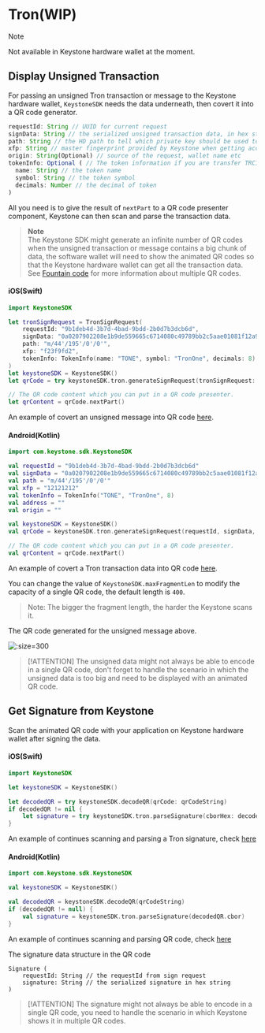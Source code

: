# Tron(WIP)

> [!NOTE]
> Not available in Keystone hardware wallet at the moment.

## Display Unsigned Transaction

For passing an unsigned Tron transaction or message to the Keystone hardware wallet,
`KeystoneSDK` needs the data underneath, then covert it into a QR code generator.

```js
requestId: String // UUID for current request
signData: String // the serialized unsigned transaction data, in hex string
path: String // the HD path to tell which private key should be used to sign the data
xfp: String // master fingerprint provided by Keystone when getting accounts
origin: String(Optional) // source of the request, wallet name etc
tokenInfo: Optional ( // The token information if you are transfer TRC10 or TRC20 tokens
  name: String // the token name
  symbol: String // the token symbol
  decimals: Number // the decimal of token
)
```

All you need is to give the result of `nextPart` to a QR code presenter component,
Keystone can then scan and parse the transaction data.

> **Note**  
> The Keystone SDK might generate an infinite number of QR codes when the unsigned transaction or message contains a big chunk of data,
> the software wallet will need to show the animated QR codes so that the Keystone hardware wallet can get all the
> transaction data. See [Fountain code](https://en.wikipedia.org/wiki/Fountain_code) for more information about multiple QR codes.

<!-- tabs:start -->

#### **iOS(Swift)**

```swift
import KeystoneSDK

let tronSignRequest = TronSignRequest(
    requestId: "9b1deb4d-3b7d-4bad-9bdd-2b0d7b3dcb6d",
    signData: "0a0207902208e1b9de559665c6714080c49789bb2c5aae01081f12a9010a31747970652e676f6f676c65617069732e636f6d2f70726f746f636f6c2e54726967676572536d617274436f6e747261637412740a1541c79f045e4d48ad8dae00e6a6714dae1e000adfcd1215410d292c98a5eca06c2085fff993996423cf66c93b2244a9059cbb0000000000000000000000009bbce520d984c3b95ad10cb4e32a9294e6338da300000000000000000000000000000000000000000000000000000000000f424070c0b6e087bb2c90018094ebdc03",
    path: "m/44'/195'/0'/0'",
    xfp: "f23f9fd2",
    tokenInfo: TokenInfo(name: "TONE", symbol: "TronOne", decimals: 8)
)
let keystoneSDK = KeystoneSDK()
let qrCode = try keystoneSDK.tron.generateSignRequest(tronSignRequest: tronSignRequest)

// The QR code content which you can put in a QR code presenter.
let qrContent = qrCode.nextPart()
```

An example of covert an unsigned message into QR code [here](https://github.com/KeystoneHQ/keystone-sdk-ios-demo/blob/master/keystone-sdk-ios-demo/SignTransaction/Tron.swift).

#### **Android(Kotlin)**

```kotlin
import com.keystone.sdk.KeystoneSDK

val requestId = "9b1deb4d-3b7d-4bad-9bdd-2b0d7b3dcb6d"
val signData = "0a0207902208e1b9de559665c6714080c49789bb2c5aae01081f12a9010a31747970652e676f6f676c65617069732e636f6d2f70726f746f636f6c2e54726967676572536d617274436f6e747261637412740a1541c79f045e4d48ad8dae00e6a6714dae1e000adfcd1215410d292c98a5eca06c2085fff993996423cf66c93b2244a9059cbb0000000000000000000000009bbce520d984c3b95ad10cb4e32a9294e6338da300000000000000000000000000000000000000000000000000000000000f424070c0b6e087bb2c90018094ebdc03"
val path = "m/44'/195'/0'/0'"
val xfp = "12121212"
val tokenInfo = TokenInfo("TONE", "TronOne", 8)
val address = ""
val origin = ""

val keystoneSDK = KeystoneSDK()
val qrCode = keystoneSDK.tron.generateSignRequest(requestId, signData, path, xfp, tokenInfo, address, origin)

// The QR code content which you can put in a QR code presenter.
val qrContent = qrCode.nextPart()
```
An example of covert a Tron transaction data into QR code [here](https://github.com/KeystoneHQ/keystone-sdk-android-demo/blob/master/app/src/main/kotlin/com/keystone/sdk/demo/PlayerFragment.kt).

<!-- tabs:end -->

You can change the value of `KeystoneSDK.maxFragmentLen` to modify the capacity of a single QR code, the default length is `400`.
> Note:
> The bigger the fragment length, the harder the Keystone scans it.

The QR code generated for the unsigned message above.

![](/_media/sign-tron-trc20.gif ':size=300')

> [!ATTENTION]
> The unsigned data might not always be able to encode in a single QR code,
> don't forget to handle the scenario in which the unsigned data is too big and need to be displayed with an animated QR code.

## Get Signature from Keystone

Scan the animated QR code with your application on Keystone hardware wallet after signing the data.

<!-- tabs:start -->

#### **iOS(Swift)**

```swift
import KeystoneSDK

let keystoneSDK = KeystoneSDK()

let decodedQR = try keystoneSDK.decodeQR(qrCode: qrCodeString)
if decodedQR != nil {
    let signature = try keystoneSDK.tron.parseSignature(cborHex: decodedQR.cbor)
}
```
An example of continues scanning and parsing a Tron signature, check [here](https://github.com/KeystoneHQ/keystone-sdk-ios-demo/blob/master/keystone-sdk-ios-demo/SignTransaction/Tron.swift)

#### **Android(Kotlin)**

```kotlin
import com.keystone.sdk.KeystoneSDK

val keystoneSDK = KeystoneSDK()

val decodedQR = keystoneSDK.decodeQR(qrCodeString)
if (decodedQR != null) {
    val signature = keystoneSDK.tron.parseSignature(decodedQR.cbor)
}
```
An example of continues scanning and parsing QR code, check [here](https://github.com/KeystoneHQ/keystone-sdk-android-demo/blob/master/app/src/main/kotlin/com/keystone/sdk/demo/ScannerFragment.kt)

<!-- tabs:end -->

The signature data structure in the QR code
```
Signature (
    requestId: String // the requestId from sign request
    signature: String // the serialized signature in hex string
)
```

> [!ATTENTION]
> The signature might not always be able to encode in a single QR code,
> you need to handle the scenario in which Keystone shows it in multiple QR codes.
